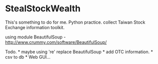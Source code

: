 StealStockWealth
================

This's something to do for me. 
Python practice. 
collect Taiwan Stock Exchange information toolkit. 

using module 
	BeautifulSoup - http://www.crummy.com/software/BeautifulSoup/ 
	
	
Todo.
	* maybe using 're' replace BeautifulSoup
	* add OTC information.
	* csv to db
	* Web GUI...
